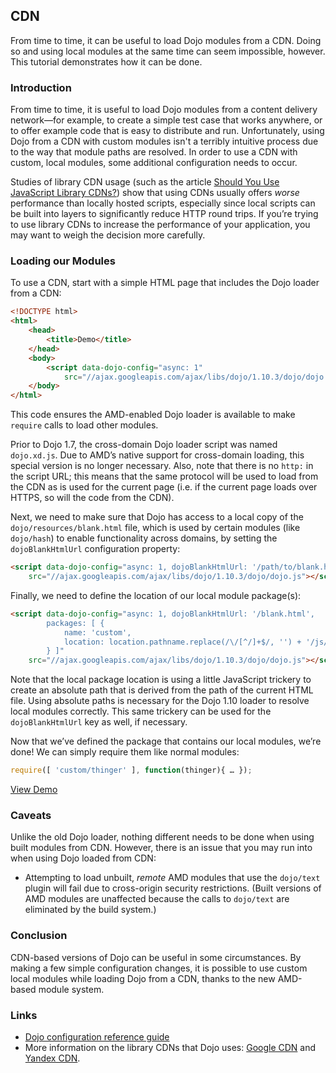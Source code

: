 ## CDN

From time to time, it can be useful to load Dojo modules from a CDN. Doing so and using local modules at the same time can seem impossible, however. This tutorial demonstrates how it can be done.

### Introduction

From time to time, it is useful to load Dojo modules from a content delivery network—for example, to create a simple test case that works anywhere, or to offer example code that is easy to distribute and run. Unfortunately, using Dojo from a CDN with custom modules isn't a terribly intuitive process due to the way that module paths are resolved. In order to use a CDN with custom, local modules, some additional configuration needs to occur.

Studies of library CDN usage (such as the article [Should You Use JavaScript Library CDNs?](http://zoompf.com/blog/2010/01/should-you-use-javascript-library-cdns)) show that using CDNs usually offers _worse_ performance than locally hosted scripts, especially since local scripts can be built into layers to significantly reduce HTTP round trips. If you’re trying to use library CDNs to increase the performance of your application, you may want to weigh the decision more carefully.

### Loading our Modules

To use a CDN, start with a simple HTML page that includes the Dojo loader from a CDN:

```html
<!DOCTYPE html>
<html>
	<head>
		<title>Demo</title>
	</head>
	<body>
		<script data-dojo-config="async: 1"
			src="//ajax.googleapis.com/ajax/libs/dojo/1.10.3/dojo/dojo.js"></script>
	</body>
</html>
```

This code ensures the AMD-enabled Dojo loader is available to make `require` calls to load other modules.

Prior to Dojo 1.7, the cross-domain Dojo loader script was named `dojo.xd.js`. Due to AMD’s native support for cross-domain loading, this special version is no longer necessary. Also, note that there is no `http:` in the script URL; this means that the same protocol will be used to load from the CDN as is used for the current page (i.e. if the current page loads over HTTPS, so will the code from the CDN).

Next, we need to make sure that Dojo has access to a local copy of the `dojo/resources/blank.html` file, which is used by certain modules (like `dojo/hash`) to enable functionality across domains, by setting the `dojoBlankHtmlUrl` configuration property:

```html
<script data-dojo-config="async: 1, dojoBlankHtmlUrl: '/path/to/blank.html'"
	src="//ajax.googleapis.com/ajax/libs/dojo/1.10.3/dojo/dojo.js"></script>
```

Finally, we need to define the location of our local module package(s):

```html
<script data-dojo-config="async: 1, dojoBlankHtmlUrl: '/blank.html',
		packages: [ {
			name: 'custom',
			location: location.pathname.replace(/\/[^/]+$/, '') + '/js/custom'
		} ]"
	src="//ajax.googleapis.com/ajax/libs/dojo/1.10.3/dojo/dojo.js"></script>
```

Note that the local package location is using a little JavaScript trickery to create an absolute path that is derived from the path of the current HTML file. Using absolute paths is necessary for the Dojo 1.10 loader to resolve local modules correctly. This same trickery can be used for the `dojoBlankHtmlUrl` key as well, if necessary.

Now that we’ve defined the package that contains our local modules, we’re done! We can simply require them like normal modules:

```js
require([ 'custom/thinger' ], function(thinger){ … });
```

[View Demo](demo/index.html)

### Caveats

Unlike the old Dojo loader, nothing different needs to be done when using built modules from CDN. However, there is an issue that you may run into when using Dojo loaded from CDN:

* Attempting to load unbuilt, _remote_ AMD modules that use the `dojo/text` plugin will fail due to cross-origin security restrictions. (Built versions of AMD modules are unaffected because the calls to `dojo/text` are eliminated by the build system.)

### Conclusion

CDN-based versions of Dojo can be useful in some circumstances.  By making a few simple configuration changes, it is possible to use custom local modules while loading Dojo from a CDN, thanks to the new AMD-based module system.

### Links

* [Dojo configuration reference guide](http://dojotoolkit.org/reference-guide/1.10/dojo/_base/config.html)
* More information on the library CDNs that Dojo uses: [Google CDN](http://code.google.com/apis/libraries/devguide.html) and [Yandex CDN](http://api.yandex.ru/jslibs/).